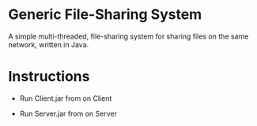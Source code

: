 # Generic File-Sharing System

A simple multi-threaded, file-sharing system for sharing files on the same network, written in Java.

# Instructions

* Run Client.jar from on Client

* Run Server.jar from on Server
